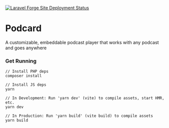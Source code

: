 [![Laravel Forge Site Deployment Status](https://img.shields.io/endpoint?url=https%3A%2F%2Fforge.laravel.com%2Fsite-badges%2F8cf9a2a3-7a4a-48b0-9fb9-bb6db4374c66%3Fdate%3D1&style=for-the-badge)](https://forge.laravel.com)

# Podcard
A customizable, embeddable podcast player that works with any podcast and goes anywhere

### Get Running
```
// Install PHP deps
composer install

// Install JS deps
yarn

// In Development: Run 'yarn dev' (vite) to compile assets, start HMR, etc.
yarn dev

// In Production: Run 'yarn build' (vite build) to compile assets
yarn build
```